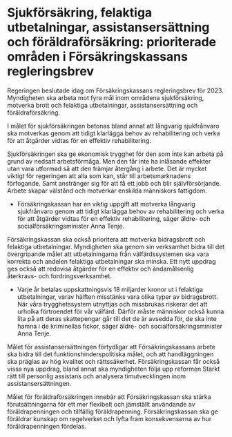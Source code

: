 # Sjukförsäkring, felaktiga utbetalningar, assistansersättning och föräldraförsäkring: prioriterade områden i Försäkringskassans regleringsbrev

Regeringen beslutade idag om Försäkringskassans regleringsbrev för 2023. Myndigheten ska arbeta mot fyra mål inom områdena sjukförsäkring, motverka brott och felaktiga utbetalningar, assistansersättning och föräldraförsäkring.

I målet för sjukförsäkringen betonas bland annat att långvarig sjukfrånvaro ska motverkas genom att tidigt klarlägga behov av rehabilitering och verka för att åtgärder vidtas för en effektiv rehabilitering.

Sjukförsäkringen ska ge ekonomisk trygghet för den som inte kan arbeta på grund av nedsatt arbetsförmåga. Men den får inte ha inlåsande effekter utan vara utformad så att den främjar återgång i arbete. Det är mycket viktigt för regeringen att alla som kan, står till arbetsmarknadens förfogande. Samt anstränger sig för att få ett jobb och blir självförsörjande. Arbete skapar välstånd och motverkar enskilda människors fattigdom.

- Försäkringskassan har en viktig uppgift att motverka långvarig sjukfrånvaro genom att tidigt klarlägga behov av rehabilitering och verka för att åtgärder vidtas för en effektiv rehabilitering, säger äldre- och socialförsäkringsminister Anna Tenje.

Försäkringskassan ska också prioritera att motverka bidragsbrott och felaktiga utbetalningar. Myndigheten ska genom sin verksamhet bidra till det övergripande målet att utbetalningarna från välfärdssystemen ska vara korrekta och andelen felaktiga utbetalningar ska minska. Ett nytt uppdrag ges också att redovisa åtgärder för en effektiv och ändamålsenlig återkravs- och fordringsverksamhet.

- Varje år betalas uppskattningsvis 18 miljarder kronor ut i felaktiga utbetalningar, varav hälften misstänks vara olika typer av bidragsbrott. När våra trygghetssystem utnyttjas och missbrukas riskerar det att urholka förtroendet för vår välfärd. Därför måste människor också kunna lita på att deras skattepengar går till det de är avsedda för, de ska inte hamna i de kriminellas fickor, säger äldre- och socialförsäkringsminister Anna Tenje.

Målet för assistansersättningen förtydligar att Försäkringskassans arbete ska bidra till det funktionshinderspolitiska målet, och att handläggningen ska präglas av hög kvalitet och rättssäkerhet. Försäkringskassan får också vissa nya uppdrag, bland annat ska myndigheten följa upp reformen Stärkt rätt till personlig assistans och analysera timutvecklingen inom assistansersättningen.

Målet för föräldraförsäkringen innebär att Försäkringskassan ska stärka förutsättningarna för ett mer flexibelt och jämställt användande av föräldrapenningen och tillfällig föräldrapenning. Försäkringskassan ska ge föräldrar kunskap om regelverket och lyfta fram konsekvenserna av hur föräldrapenningen fördelas.
